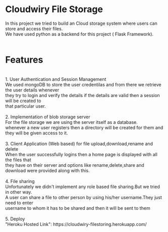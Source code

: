 # Cloudwiry File Storage 

  In this project we tried to build an Cloud storage system where users can store and access their files.<br/>
  We have used python as a backend for this project ( Flask Framework).
  <br/>
  <br/>
# Features<br/>
<br/>
1. User Authentication and Session Management<br/>
 We used mongoDB to store the user credentilas and from there we retrieve the user details whenever<br/>
 they try to login and verify the details if the details are valid then a session will be created to<br/>
 that particular user.<br/><br/>
2. Implementation of blob storage server<br/>
For the file storage we are using the server itself as a database.<br/>
whenever a new user registers then a directory will be created for them and they will be given access to it.<br/><br/>
3. Client Application (Web based) for file upload,download,rename and delete<br/>
When the user successfully logins then a home page is displayed with all the files that <br/>
they have on their server and options like rename,delete,share and download were provided along with this.<br/><br/>
4. File sharing<br/>
Unfortunately we didn't implement any role based file sharing.But we tried in other way.<br/>
A user can share a file to other person by using his/her username.They just need to enter <br/>
username to whom it has to be shared and then it will be sent to them<br/><br/>
5. Deploy<br/>
"Heroku Hosted Link": https://cloudwiry-filestoring.herokuapp.com/ <br/><br/>

  

  
  
